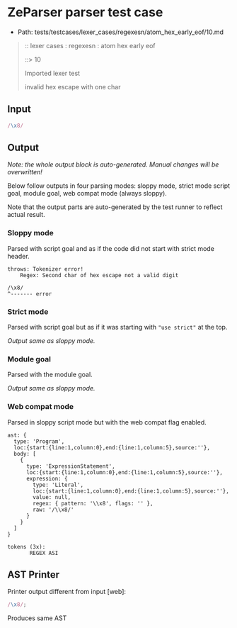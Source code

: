 # ZeParser parser test case

- Path: tests/testcases/lexer_cases/regexesn/atom_hex_early_eof/10.md

> :: lexer cases : regexesn : atom hex early eof
>
> ::> 10
>
> Imported lexer test
>
> invalid hex escape with one char

## Input

`````js
/\x8/
`````

## Output

_Note: the whole output block is auto-generated. Manual changes will be overwritten!_

Below follow outputs in four parsing modes: sloppy mode, strict mode script goal, module goal, web compat mode (always sloppy).

Note that the output parts are auto-generated by the test runner to reflect actual result.

### Sloppy mode

Parsed with script goal and as if the code did not start with strict mode header.

`````
throws: Tokenizer error!
    Regex: Second char of hex escape not a valid digit

/\x8/
^------- error
`````

### Strict mode

Parsed with script goal but as if it was starting with `"use strict"` at the top.

_Output same as sloppy mode._

### Module goal

Parsed with the module goal.

_Output same as sloppy mode._

### Web compat mode

Parsed in sloppy script mode but with the web compat flag enabled.

`````
ast: {
  type: 'Program',
  loc:{start:{line:1,column:0},end:{line:1,column:5},source:''},
  body: [
    {
      type: 'ExpressionStatement',
      loc:{start:{line:1,column:0},end:{line:1,column:5},source:''},
      expression: {
        type: 'Literal',
        loc:{start:{line:1,column:0},end:{line:1,column:5},source:''},
        value: null,
        regex: { pattern: '\\x8', flags: '' },
        raw: '/\\x8/'
      }
    }
  ]
}

tokens (3x):
       REGEX ASI
`````


## AST Printer

Printer output different from input [web]:

````js
/\x8/;
````

Produces same AST
